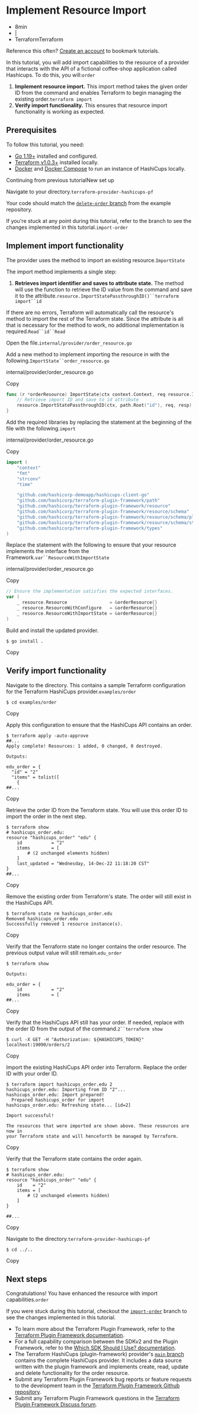 # Implement Resource Import

- 8min
- |
- TerraformTerraform



Reference this often? [Create an account](https://developer.hashicorp.com/sign-up) to bookmark tutorials.



In this tutorial, you will add import capabilities to the resource of a provider that interacts with the API of a fictional coffee-shop application called Hashicups. To do this, you will:`order`

1. **Implement resource import.**
   This import method takes the given order ID from the command and enables Terraform to begin managing the existing order.`terraform import`
2. **Verify import functionality.**
   This ensures that resource import functionality is working as expected.

## Prerequisites

To follow this tutorial, you need:

- [Go 1.19+](https://golang.org/doc/install) installed and configured.
- [Terraform v1.0.3+](https://developer.hashicorp.com/terraform/tutorials/aws-get-started/install-cli) installed locally.
- [Docker](https://www.docker.com/products/docker-desktop) and [Docker Compose](https://docs.docker.com/compose/install/) to run an instance of HashiCups locally.

Continuing from previous tutorialNew set up

Navigate to your directory.`terraform-provider-hashicups-pf`

Your code should match the [`delete-order` branch](https://github.com/hashicorp/terraform-provider-hashicups-pf/tree/delete-order) from the example repository.

If you're stuck at any point during this tutorial, refer to the branch to see the changes implemented in this tutorial.`import-order`

## Implement import functionality

The provider uses the method to import an existing resource.`ImportState`

The import method implements a single step:

1. **Retrieves import identifier and saves to attribute state.** The method will use the function to retrieve the ID value from the command and save it to the attribute.`resource.ImportStatePassthroughID()``terraform import``id`

If there are no errors, Terraform will automatically call the resource's method to import the rest of the Terraform state. Since the attribute is all that is necessary for the method to work, no additional implementation is required.`Read``id``Read`

Open the file.`internal/provider/order_resource.go`

Add a new method to implement importing the resource in with the following.`ImportState``order_resource.go`



internal/provider/order_resource.go

Copy

```go
func (r *orderResource) ImportState(ctx context.Context, req resource.ImportStateRequest, resp *resource.ImportStateResponse) {
    // Retrieve import ID and save to id attribute
    resource.ImportStatePassthroughID(ctx, path.Root("id"), req, resp)
}
```

Add the required libraries by replacing the statement at the beginning of the file with the following.`import`



internal/provider/order_resource.go

Copy

```go
import (
    "context"
    "fmt"
    "strconv"
    "time"

    "github.com/hashicorp-demoapp/hashicups-client-go"
    "github.com/hashicorp/terraform-plugin-framework/path"
    "github.com/hashicorp/terraform-plugin-framework/resource"
    "github.com/hashicorp/terraform-plugin-framework/resource/schema"
    "github.com/hashicorp/terraform-plugin-framework/resource/schema/planmodifier"
    "github.com/hashicorp/terraform-plugin-framework/resource/schema/stringplanmodifier"
    "github.com/hashicorp/terraform-plugin-framework/types"
)
```

Replace the statement with the following to ensure that your resource implements the interface from the Framework.`var``ResourceWithImportState`



internal/provider/order_resource.go

Copy

```go
// Ensure the implementation satisfies the expected interfaces.
var (
    _ resource.Resource                = &orderResource{}
    _ resource.ResourceWithConfigure   = &orderResource{}
    _ resource.ResourceWithImportState = &orderResource{}
)
```

Build and install the updated provider.

```shell-session
$ go install .
```

Copy

## Verify import functionality

Navigate to the directory. This contains a sample Terraform configuration for the Terraform HashiCups provider.`examples/order`

```shell-session
$ cd examples/order
```

Copy

Apply this configuration to ensure that the HashiCups API contains an order.

```shell-session
$ terraform apply -auto-approve
##...
Apply complete! Resources: 1 added, 0 changed, 0 destroyed.

Outputs:

edu_order = {
  "id" = "2"
  "items" = tolist([
    {
##...
```

Copy

Retrieve the order ID from the Terraform state. You will use this order ID to import the order in the next step.

```shell-session
$ terraform show
# hashicups_order.edu:
resource "hashicups_order" "edu" {
    id           = "2"
    items        = [
        # (2 unchanged elements hidden)
    ]
    last_updated = "Wednesday, 14-Dec-22 11:18:20 CST"
}
##...
```

Copy

Remove the existing order from Terraform's state. The order will still exist in the HashiCups API.

```shell-session
$ terraform state rm hashicups_order.edu
Removed hashicups_order.edu
Successfully removed 1 resource instance(s).
```

Copy

Verify that the Terraform state no longer contains the order resource. The previous output value will still remain.`edu_order`

```shell-session
$ terraform show

Outputs:

edu_order = {
    id           = "2"
    items        = [
##...
```

Copy

Verify that the HashiCups API still has your order. If needed, replace with the order ID from the output of the command.`2``terraform show`

```shell-session
$ curl -X GET -H "Authorization: ${HASHICUPS_TOKEN}" localhost:19090/orders/2
```

Copy

Import the existing HashiCups API order into Terraform. Replace the order ID with your order ID.

```shell-session
$ terraform import hashicups_order.edu 2
hashicups_order.edu: Importing from ID "2"...
hashicups_order.edu: Import prepared!
  Prepared hashicups_order for import
hashicups_order.edu: Refreshing state... [id=2]

Import successful!

The resources that were imported are shown above. These resources are now in
your Terraform state and will henceforth be managed by Terraform.
```

Copy

Verify that the Terraform state contains the order again.

```shell-session
$ terraform show
# hashicups_order.edu:
resource "hashicups_order" "edu" {
    id    = "2"
    items = [
        # (2 unchanged elements hidden)
    ]
}

##...
```

Copy

Navigate to the directory.`terraform-provider-hashicups-pf`

```shell-session
$ cd ../..
```

Copy

## Next steps

Congratulations! You have enhanced the resource with import capabilities.`order`

If you were stuck during this tutorial, checkout the [`import-order`](https://github.com/hashicorp/terraform-provider-hashicups-pf/tree/import-order) branch to see the changes implemented in this tutorial.

- To learn more about the Terraform Plugin Framework, refer to the [Terraform Plugin Framework documentation](https://developer.hashicorp.com/terraform/plugin/framework).
- For a full capability comparison between the SDKv2 and the Plugin Framework, refer to the [Which SDK Should I Use? documentation](https://developer.hashicorp.com/terraform/plugin/which-sdk).
- The Terraform HashiCups (plugin-framework) provider's [`main` branch](https://github.com/hashicorp/terraform-provider-hashicups-pf) contains the complete HashiCups provider. It includes a data source written with the plugin framework and implements create, read, update and delete functionality for the order resource.
- Submit any Terraform Plugin Framework bug reports or feature requests to the development team in the [Terraform Plugin Framework Github repository](https://github.com/hashicorp/terraform-plugin-framework).
- Submit any Terraform Plugin Framework questions in the [Terraform Plugin Framework Discuss forum](https://discuss.hashicorp.com/c/terraform-providers/tf-plugin-sdk/43).